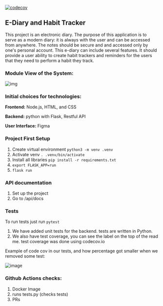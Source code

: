 [![codecov](https://codecov.io/gh/CeeVarouqa/E-Diary_MAP/branch/main/graph/badge.svg?token=X973M7CA6F)](https://codecov.io/gh/CeeVarouqa/E-Diary_MAP)
## E-Diary and Habit Tracker

This project is an electronic diary. The purpose of this application is to serve as a modern diary: it is always with the user and can be accessed from anywhere. The notes should be secure and and accessed only by one's personal account. This e-diary can include several features. It should provide a user ability to create habit trackers and reminders for the users that they need to perform a habit they track. 



### **Module View of the System:**

![img](https://lh6.googleusercontent.com/24hb656SYiz_R0R8xgfOOevALxCZh8O0IAXEinwvb16VIf7KJSy2s3PbIX0nXgtuNhFHKrFMdad5QvFEDe99RVEugtoIiondGTwGLNPW8dCVbtfoR9DL3d-3Ksc-gfd0KlJvI42X)



### **Initial choices for technologies:**

**Frontend:** Node.js, HTML, and CSS

**Backend:** python with Flask, Restful API

**User Interface:** Figma



### Project First Setup
1. Create virtual environment
`python3 -m venv .venv`
2. Activate venv
`. .venv/bin/activate`
3. Install all libraries
`pip install -r requirements.txt`
4. `export FLASK_APP=run`
5. `flask run`


### API documentation
1. Set up the project
2. Go to /api/docs

### Tests
To run tests just run `pytest`
1. We have added unit tests for the backend. tests are written in Python.
2. We also have test coverage, you can see the label on the top of the read me. test coverage was done using codecov.io

Example of code cov in our tests, and how percentage got smaller when we removed some test:

![image](https://user-images.githubusercontent.com/42468193/145602890-cb4a9988-f28a-45d2-b78d-b58383f13edd.png)


### Github Actions checks:
1. Docker Image 
2. runs tests.py (checks tests)
3. PRs



